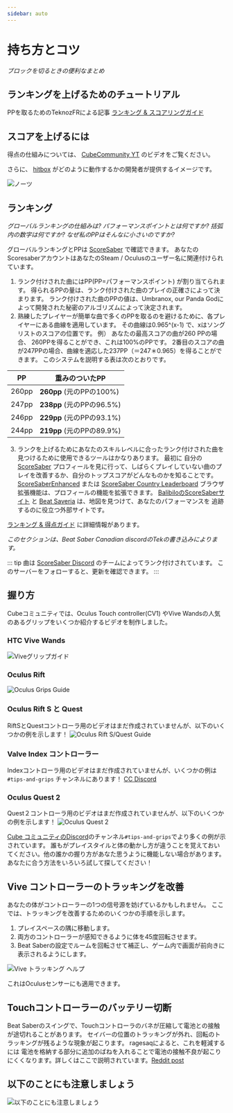 ```yaml
---
sidebar: auto
---
```


# 持ち方とコツ
_ブロックを切るときの便利なまとめ_

## ランキングを上げるためのチュートリアル
PPを取るためのTeknozFRによる記事 [ランキング & スコアリングガイド](./ranking-guide.md)

## スコアを上げるには
得点の仕組みについては、 [CubeCommunity YT](https://www.youtube.com/channel/UCdG9zS8jVcQIKl7plwWXUkg) のビデオをご覧ください。

<YouTube url='https://www.youtube.com/watch?v=rVbXCGddspA' />

さらに、 [hitbox](https://twitter.com/Split82/status/979365834324889600) がどのように動作するかの開発者が提供するイメージです。

![ノーツ](~@images/mapping/hitbox-from-split.jpg)

## ランキング
*グローバルランキングの仕組みは? パフォーマンスポイントとは何ですか? 括弧内の数字は何ですか? なぜ私のPPはそんなに小さいのですか?*

グローバルランキングとPPは [ScoreSaber](https://scoresaber.com/global) で確認できます。 あなたのScoresaberアカウントはあなたのSteam / Oculusのユーザー名に関連付けられています。

1. ランク付けされた曲にはPP(PP=パフォーマンスポイント) が割り当てられます。 得られるPPの量は、ランク付けされた曲のプレイの正確さによって決まります。 ランク付けされた曲のPPの値は、Umbranox, our Panda Godによって開発された秘密のアルゴリズムによって決定されます。
2. 熟練したプレイヤーが簡単な曲で多くのPPを取るのを避けるために、各プレイヤーにある曲線を適用しています。 その曲線は0.965^(x-1) で、xはソングリストのスコアの位置です。 例） あなたの最高スコアの曲が260 PPの場合、 260PPを得ることができ、これは100%のPPです。 2番目のスコアの曲が247PPの場合、曲線を適応した237PP（＝247＊0.965）を得ることができます。 このシステムを説明する表は次のとおりです。

| PP    | 重みのついたPP                |
| ----- | ----------------------- |
| 260pp | **260pp** (元のPPの100%)   |
| 247pp | **238pp** (元のPPの96.5%)  |
| 246pp | **229pp** (元のPPの93.1%)  |
| 244pp | **219pp**  (元のPPの89.9%) |

3. ランクを上げるためにあなたのスキルレベルに合ったランク付けされた曲を見つけるために使用できるツールはかなりあります。 最初に 自分の [ScoreSaber](https://scoresaber.com/global) プロフィールを見に行って、しばらくプレイしていない曲のプレイを改善するか、自分のトップスコアがどんなものかを知ることです。 [ScoreSaberEnhanced](https://github.com/Splamy/ScoreSaberEnhanced#readme) または [ScoreSaber Country Leaderboard](https://github.com/motzel/ScoreSaberCountryLeaderboard#readme) ブラウザ拡張機能は、プロフィールの機能を拡張できます。 [BalibiloのScoreSaberサイト](https://scoresaber.balibalo.xyz/peepee) と [Beat Saveria](https://www.https://beat-savior.herokuapp.com/) は、地図を見つけて、あなたのパフォーマンスを 追跡するのに役立つ外部サイトです。

[ランキング & 得点ガイド](./ranking-guide.md) に詳細情報があります。

*このセクションは、Beat Saber Canadian discordのTekの書き込みによります。*

::: tip
曲は [ScoreSaber Discord](https://discord.gg/WpuDMwU) のチームによってランク付けされています。 このサーバーをフォローすると、更新を確認できます。
:::

## 握り方
Cubeコミュニティでは、Oculus Touch controller(CV1) やVive Wandsの人気のあるグリップをいくつか紹介するビデオを制作しました。

### HTC Vive Wands
<YouTube url='https://www.youtube.com/watch?v=G7x_wb7RrgU' />

![Viveグリップガイド](~@images/grips-and-tricks/vive-grips-guide.jpg)

### Oculus Rift
<YouTube url='https://www.youtube.com/watch?v=XFt90q69aEA' />

![Oculus Grips Guide](~@images/grips-and-tricks/oculus-grips-guide.jpg)

### Oculus Rift S と Quest
RiftSとQuestコントローラ用のビデオはまだ作成されていませんが、以下のいくつかの例を示します！ ![Oculus Rift S/Quest Guide](~@images/grips-and-tricks/touch2-grips.jpg)

### Valve Index コントローラー
Indexコントローラ用のビデオはまだ作成されていませんが、いくつかの例は `#tips-and-grips` チャンネルにあります！ [CC Discord](https://discord.gg/dwe8mbC)

### Oculus Quest 2
Quest２コントローラ用のビデオはまだ作成されていませんが、以下のいくつかの例を示します！ ![Oculus Quest 2](~@images/grips-and-tricks/touch3-grips.jpg)

[Cube コミュニティのDiscord](https://discord.gg/dwe8mbC)のチャンネル`#tips-and-grips`でより多くの例が示されています。 誰もがプレイスタイルと体の動かし方が違うことを覚えておいてください。他の誰かの握り方があなた思うように機能しない場合があります。 あなたに合う方法をいろいろ試して探してください！

## Vive コントローラーのトラッキングを改善
あなたの体がコントローラーの1つの信号源を妨げているかもしれません。 ここでは、トラッキングを改善するためのいくつかの手順を示します。

1. プレイスペースの隅に移動します。
2. 両方のコントローラーが感知できるように体を45度回転させます。
3. Beat Saberの設定でルームを回転させて補正し、ゲーム内で画面が前向きに表示されるようにします。

![Vive トラッキング ヘルプ](~@images/grips-and-tricks/vive-tracking-help.gif)

これはOculusセンサーにも適用できます。

## Touchコントローラーのバッテリー切断
Beat Saberのスイングで、Touchコントローラのバネが圧縮して電池との接触が途切れることがあります。 セイバーの位置のトラッキングが外れ、回転のトラッキングが残るような現象が起こります。 ragesaqによると、これを軽減するには 電池を格納する部分に追加のばねを入れることで電池の接触不良が起こりにくくなります。詳しくはここで説明されています。[Reddit post](https://www.reddit.com/r/oculus/comments/a2h7o4/psa_adding_an_additional_spring_to_the_battery/?st=JR9Q7OEZ&sh=a7a3d091)

## 以下のことにも注意しましょう
![以下のことにも注意しましょう](~@images/grips-and-tricks/allow-adequate-room-around-you-during-game-play-put-on-27689465.png)
